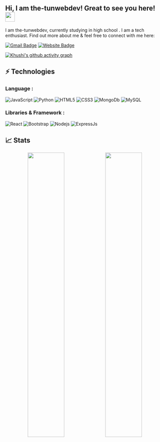 ## Hi, I am the-tunwebdev! Great to see you here! <img src="https://raw.githubusercontent.com/aemmadi/aemmadi/master/wave.gif" width="30px">

I am the-tunwebdev, currently studying  in high school . I am a tech enthusiast. Find out more about me & feel free to connect with me here:


[![Gmail Badge](https://img.shields.io/badge/-the.tunwebdev@gmail.com-c14438?style=flat-square&logo=Gmail&logoColor=white&link=mailto:the-tunwebdev@gmail.com)](mailto:the-tunwebdev@gmail.com)
[![Website Badge](https://img.shields.io/badge/-Portfolio-black?style=flat-square&logo=Wordpress&logoColor=white&link=https://khushi0321.github.io/portfolio/#/)](https://portfolio-5a58a.firebaseapp.com/)

[![Khushi's github activity graph](https://activity-graph.herokuapp.com/graph?username=the-tunwebdev&theme=xcode)](https://git.io/the-tunwebdev)

## ⚡ Technologies

### Language :

![JavaScript](https://img.shields.io/badge/-JavaScript-black?style=flat-square&logo=javascript)
![Python](https://img.shields.io/badge/-Python-black?style=flat-square&logo=Python)
![HTML5](https://img.shields.io/badge/-HTML5-E34F26?style=flat-square&logo=html5&logoColor=white)
![CSS3](https://img.shields.io/badge/-CSS3-1572B6?style=flat-square&logo=css3)
![MongoDb](https://img.shields.io/badge/-MongoDb-007ACC?style=flat-square&logo=mongodb)
![MySQL](https://img.shields.io/badge/-MySQL-black?style=flat-square&logo=mysql)
### Libraries & Framework :

![React](https://img.shields.io/badge/-React-black?style=flat-square&logo=react)
![Bootstrap](https://img.shields.io/badge/-Bootstrap-563D7C?style=flat-square&logo=bootstrap)
![Nodejs](https://img.shields.io/badge/-Nodejs-black?style=flat-square&logo=Node.js)
![ExpressJs](https://img.shields.io/badge/-Expressjs-black?style=flat-square&logo=Express.js)




## 📈 Stats

<p align="center">

  <img width="48%" src="https://github-readme-stats.vercel.app/api?username=the-tunwebdev&show_icons=true&theme=tokyonight" />
  <img width="48%" src="https://github-readme-streak-stats.herokuapp.com/?user=the-tunwebdev&theme=tokyonight" />
</p>

<br>


